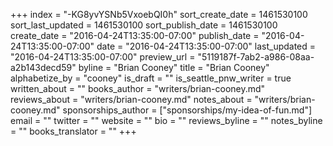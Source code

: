 +++
index = "-KG8yvYSNb5VxoebQI0h"
sort_create_date = 1461530100
sort_last_updated = 1461530100
sort_publish_date = 1461530100
create_date = "2016-04-24T13:35:00-07:00"
publish_date = "2016-04-24T13:35:00-07:00"
date = "2016-04-24T13:35:00-07:00"
last_updated = "2016-04-24T13:35:00-07:00"
preview_url = "5119187f-7ab2-a986-08aa-a2b143decd59"
byline = "Brian Cooney"
title = "Brian Cooney"
alphabetize_by = "cooney"
is_draft = ""
is_seattle_pnw_writer = true
written_about = ""
books_author = "writers/brian-cooney.md"
reviews_about = "writers/brian-cooney.md"
notes_about = "writers/brian-cooney.md"
sponsorships_author = ["sponsorships/my-idea-of-fun.md"]
email = ""
twitter = ""
website = ""
bio = ""
reviews_byline = ""
notes_byline = ""
books_translator = ""
+++
